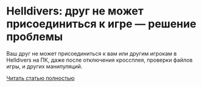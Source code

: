 # Helldivers: друг не может присоединиться к игре — решение проблемы



Ваш друг не может присоединиться к вам или другим игрокам в Helldivers на ПК, даже после отключения кроссплея, проверки файлов игры, и других манипуляций.

[Читать статью полностью](https://xyberbara.com/gaming/helldivers-friend-cant-join-anyone/)
